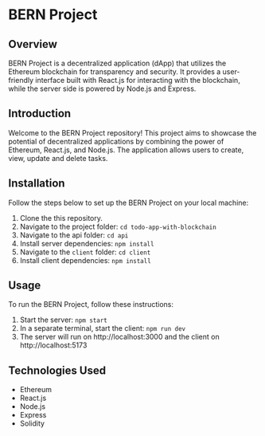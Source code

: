 # BERN Project

## Overview

BERN Project is a decentralized application (dApp) that utilizes the Ethereum blockchain for transparency and security. It provides a user-friendly interface built with React.js for interacting with the blockchain, while the server side is powered by Node.js and Express.

## Introduction

Welcome to the BERN Project repository! This project aims to showcase the potential of decentralized applications by combining the power of Ethereum, React.js, and Node.js. The application allows users to create, view, update and delete tasks.

## Installation

Follow the steps below to set up the BERN Project on your local machine:

1. Clone the this repository.
2. Navigate to the project folder: `cd todo-app-with-blockchain`
3. Navigate to the api folder: `cd api`
4. Install server dependencies: `npm install`
5. Navigate to the `client` folder: `cd client`
6. Install client dependencies: `npm install`

## Usage

To run the BERN Project, follow these instructions:

1. Start the server: `npm start`
2. In a separate terminal, start the client: `npm run dev`
3. The server will run on http://localhost:3000 and the client on http://localhost:5173

## Technologies Used

- Ethereum
- React.js
- Node.js
- Express
- Solidity
